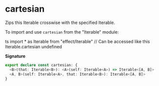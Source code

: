 # cartesian

Zips this Iterable crosswise with the specified Iterable.

To import and use `cartesian` from the "Iterable" module:

ts
import \* as Iterable from "effect/Iterable"
// Can be accessed like this
Iterable.cartesian
undefined

**Signature**

```ts
export declare const cartesian: {
  <B>(that: Iterable<B>): <A>(self: Iterable<A>) => Iterable<[A, B]>
  <A, B>(self: Iterable<A>, that: Iterable<B>): Iterable<[A, B]>
}
```
